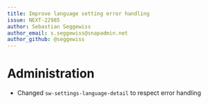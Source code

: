 ```yaml
---
title: Improve language setting error handling
issue: NEXT-22985
author: Sebastian Seggewiss
author_email: s.seggewiss@snapadmin.net
author_github: @seggewiss
---
```

# Administration
* Changed `sw-settings-language-detail` to respect error handling
